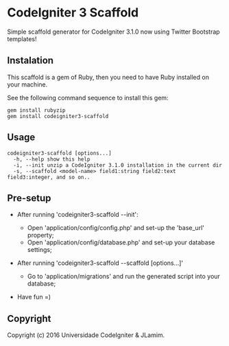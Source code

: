 # CodeIgniter 3 Scaffold

Simple scaffold generator for CodeIgniter 3.1.0 now using Twitter Bootstrap templates!

## Instalation

This scaffold is a gem of Ruby, then you need to have Ruby installed on your machine.

See the following command sequence to install this gem:

```
gem install rubyzip
gem install codeigniter3-scaffold
```

## Usage

    codeigniter3-scaffold [options...]
      -h, --help show this help
      -i, --init unzip a CodeIgniter 3.1.0 installation in the current dir
      -s, --scaffold <model-name> field1:string field2:text field3:integer, and so on..

## Pre-setup

* After running 'codeigniter3-scaffold --init':
  * Open 'application/config/config.php' and set-up the 'base_url' property;
  * Open 'application/config/database.php' and set-up your database settings;

* After running 'codeigniter3-scaffold --scaffold [options...]'
  * Go to 'application/migrations' and run the generated script into your database;

* Have fun =)

## Copyright

Copyright (c) 2016 Universidade CodeIgniter & JLamim.
